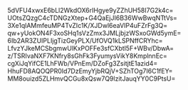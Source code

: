 5dVFU4xwxE6bLl2WkdOX6rIHgye9yZZhUH58I7G2k4c=
UOtsZQzgC4cTDNGzXtep+G4QaEjJI6B36WwBwqNTtVs=
3Xe1qlAMmfeuMP4TvZIc1K/XJDwl6eaVIP4uFZrFg3Q=
qw+yUokON4F3xoSHq1sVzZmx3JMLjbjzWSxoGWd5ymE=
6Ib2AR3ZUIPLIjgTizGeyPLX/UfOVQ1kLSPNffCRYhc=
LfvzYJkeMCSbgmwUlKxPOFFe3sfCXbtl5F+WBv/DbwA=
z/TSRIvaNXF7KNfry8sGhFk3FyumysVikY8KmplnnEc=
cgXiJqYifCE1LhFWb/VPnEm/DZoFg3ZsitjtE1azid4=
HhuFD8AQOQPR0Id7DzEmyYjbRQjV+SZhTOg7I6C1fEY=
MM8ouizd5ZLHmvQCGu8xQsw7Q9lzitJauqYY0C9PtsU=
